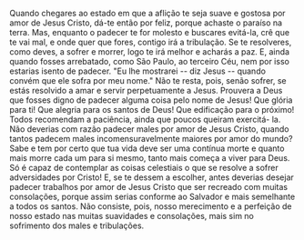 Quando chegares ao estado em que a aflição te seja suave e gostosa por amor de Jesus Cristo, dá-te então por feliz, porque achaste o paraíso na terra. Mas, enquanto o padecer te for molesto e buscares evitá-la, crê que te vai mal, e onde quer que fores, contigo irá a tribulação. Se te resolveres, como deves, a sofrer e morrer, logo te irá melhor e acharás a paz. E, ainda quando fosses arrebatado, como São Paulo, ao terceiro Céu, nem por isso estarias isento de padecer. "Eu lhe mostrarei -- diz Jesus -- quando convém que ele sofra por meu nome." Não te resta, pois, senão sofrer, se estás resolvido a amar e servir perpetuamente a Jesus. Prouvera a Deus que fosses digno de padecer alguma coisa pelo nome de Jesus! Que glória para ti! Que alegria para os santos de Deus! Que edificação para o próximo! Todos recomendam a paciência, ainda que poucos queiram exercitá- la. Não deverias com razão padecer males por amor de Jesus Cristo, quando tantos padecem males incomensuravelmente maiores por amor do mundo? Sabe e tem por certo que tua vida deve ser uma contínua morte e quanto mais morre cada um para si mesmo, tanto mais começa a viver para Deus. Só é capaz de contemplar as coisas celestiais o que se resolve a sofrer adversidades por Cristo! E, se te dessem a escolher, antes deverias desejar padecer trabalhos por amor de Jesus Cristo que ser recreado com muitas consolações, porque assim serias conforme ao Salvador e mais semelhante a todos os santos. Não consiste, pois, nosso merecimento e a perfeição de nosso estado nas muitas suavidades e consolações, mais sim no sofrimento dos males e tribulações.